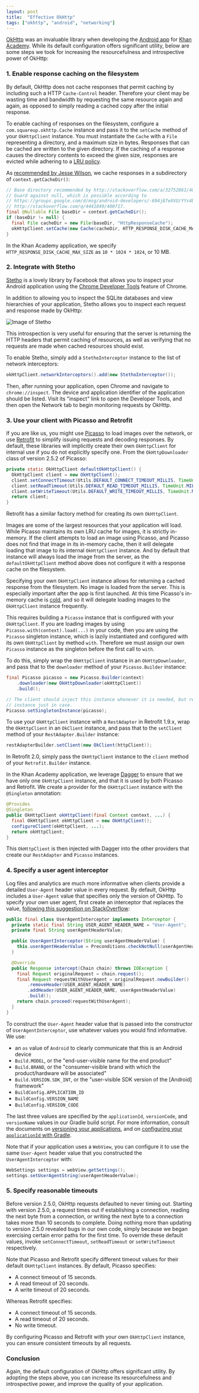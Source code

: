 ```yaml
---
layout: post
title:  "Effective OkHttp"
tags: ["okhttp", "android", "networking"]
---
```


[OkHttp](http://square.github.io/okhttp/) was an invaluable library when developing the [Android app](https://play.google.com/store/apps/details?id=org.khanacademy.android) for [Khan Academy](https://www.khanacademy.org/). While its default configuration offers significant utility, below are some steps we took for increasing the resourcefulness and introspective power of OkHttp:

### 1. Enable response caching on the filesystem

By default, OkHttp does not cache responses that permit caching by including such a HTTP `Cache-Control` header. Therefore your client may be wasting time and bandwidth by requesting the same resource again and again, as opposed to simply reading a cached copy after the initial response.

To enable caching of responses on the filesystem, configure a `com.squareup.okhttp.Cache` instance and pass it to the `setCache` method of your `OkHttpClient` instance. You must instantiate the `Cache` with a `File` representing a directory, and a maximum size in bytes. Responses that can be cached are written to the given directory. If the caching of a response causes the directory contents to exceed the given size, responses are evicted while adhering to a [LRU policy](https://en.wikipedia.org/wiki/Cache_algorithms#LRU).

As [recommended by Jesse Wilson](http://stackoverflow.com/a/32752861/400717), we cache responses in a subdirectory of `context.getCacheDir()`:

```java
// Base directory recommended by http://stackoverflow.com/a/32752861/400717.
// Guard against null, which is possible according to
// https://groups.google.com/d/msg/android-developers/-694j87eXVU/YYs4b6kextwJ and
// http://stackoverflow.com/q/4441849/400717.
final @Nullable File baseDir = context.getCacheDir();
if (baseDir != null) {
  final File cacheDir = new File(baseDir, "HttpResponseCache");
  okHttpClient.setCache(new Cache(cacheDir, HTTP_RESPONSE_DISK_CACHE_MAX_SIZE));
}
```

In the Khan Academy application, we specify `HTTP_RESPONSE_DISK_CACHE_MAX_SIZE` as `10 * 1024 * 1024`, or 10 MB.

### 2. Integrate with Stetho

[Stetho](http://facebook.github.io/stetho/) is a lovely library by Facebook that allows you to inspect your Android application using the [Chrome Developer Tools](https://developers.google.com/web/tools/setup/workspace/setup-devtools) feature of Chrome. 

In addition to allowing you to inspect the SQLite databases and view hierarchies of your application, Stetho allows you to inspect each request and response made by OkHttp:

![Image of Stetho](/assets/images/posts/stetho-inspector-network.png)

This introspection is very useful for ensuring that the server is returning the HTTP headers that permit caching of resources, as well as verifying that no requests are made when cached resources should exist.

To enable Stetho, simply add a `StethoInterceptor` instance to the list of network interceptors:

```java
okHttpClient.networkInterceptors().add(new StethoInterceptor());
```

Then, after running your application, open Chrome and navigate to `chrome://inspect`. The device and application identifier of the application should be listed. Visit its "inspect" link to open the Developer Tools, and then open the Network tab to begin monitoring requests by OkHttp.

### 3. Use your client with Picasso and Retrofit

If you are like us, you might use [Picasso](http://square.github.io/picasso/) to load images over the network, or use [Retrofit](http://square.github.io/retrofit/) to simplify issuing requests and decoding responses. By default, these libraries will implicitly create their own `OkHttpClient` for internal use if you do not explicitly specify one. From the `OkHttpDownloader` class of version 2.5.2 of Picasso:

```java
private static OkHttpClient defaultOkHttpClient() {
  OkHttpClient client = new OkHttpClient();
  client.setConnectTimeout(Utils.DEFAULT_CONNECT_TIMEOUT_MILLIS, TimeUnit.MILLISECONDS);
  client.setReadTimeout(Utils.DEFAULT_READ_TIMEOUT_MILLIS, TimeUnit.MILLISECONDS);
  client.setWriteTimeout(Utils.DEFAULT_WRITE_TIMEOUT_MILLIS, TimeUnit.MILLISECONDS);
  return client;
}
```

Retrofit has a similar factory method for creating its own `OkHttpClient`.

Images are some of the largest resources that your application will load. While Picasso maintains its own LRU cache for images, it is strictly in-memory. If the client attempts to load an image using Picasso, and Picasso does not find that image in its in-memory cache, then it will delegate loading that image to its internal `OkHttpClient` instance. And by default that instance will always load the image from the server, as the `defaultOkHttpClient` method above does not configure it with a response cache on the filesystem.

Specifying your own `OkHttpClient` instance allows for returning a cached response from the filesystem. No image is loaded from the server. This is especially important after the app is first launched. At this time Picasso's in-memory cache is [cold](http://stackoverflow.com/a/22756972/400717), and so it will delegate loading images to the `OkHttpClient` instance frequently.

This requires building a `Picasso` instance that is configured with your `OkHttpClient`. If you are loading images by using `Picasso.with(context).load(...)` in your code, then you are using the `Picasso` singleton instance, which is lazily instantiated and configured with its own `OkHttpClient` by method `with`. Therefore we must assign our own `Picasso` instance as the singleton before the first call to `with`.

To do this, simply wrap the `OkHttpClient` instance in an `OkHttpDownloader`, and pass that to the `downloader` method of your `Picasso.Builder` instance:

```java
final Picasso picasso = new Picasso.Builder(context)
    .downloader(new OkHttpDownloader(okHttpClient))
    .build();

// The client should inject this instance whenever it is needed, but replace the singleton
// instance just in case.
Picasso.setSingletonInstance(picasso);
```

To use your `OkHttpClient` instance with a `RestAdapter` in Retrofit 1.9.x, wrap the `OkHttpClient` in an `OkClient` instance, and pass that to the `setClient` method of your `RestAdapter.Builder` instance:

```java
restAdapterBuilder.setClient(new OkClient(httpClient));
```

In Retrofit 2.0, simply pass the `OkHttpClient` instance to the `client` method of your `Retrofit.Builder` instance.

In the Khan Academy application, we leverage [Dagger](http://google.github.io/dagger/) to ensure that we have only one `OkHttpClient` instance, and that it is used by both Picasso and Retrofit. We create a provider for the `OkHttpClient` instance with the `@Singleton` annotation:

```java
@Provides
@Singleton
public OkHttpClient okHttpClient(final Context context, ...) {
  final OkHttpClient okHttpClient = new OkHttpClient();
  configureClient(okHttpClient, ...);
  return okHttpClient;
}
```

This `OkHttpClient` is then injected with Dagger into the other providers that create our `RestAdapter` and `Picasso` instances.

### 4. Specify a user agent interceptor

Log files and analytics are much more informative when clients provide a detailed `User-Agent` header value in every request. By default, OkHttp includes a `User-Agent` value that specifies only the version of OkHttp. To specify your own user agent, first create an interceptor that replaces the value, [following this suggestion on StackOverflow](http://stackoverflow.com/a/27840834/400717):

```java
public final class UserAgentInterceptor implements Interceptor {
  private static final String USER_AGENT_HEADER_NAME = "User-Agent";
  private final String userAgentHeaderValue;

  public UserAgentInterceptor(String userAgentHeaderValue) {
    this.userAgentHeaderValue = Preconditions.checkNotNull(userAgentHeaderValue);
  }

  @Override
  public Response intercept(Chain chain) throws IOException {
    final Request originalRequest = chain.request();
    final Request requestWithUserAgent = originalRequest.newBuilder()
        .removeHeader(USER_AGENT_HEADER_NAME)
        .addHeader(USER_AGENT_HEADER_NAME, userAgentHeaderValue)
        .build();
    return chain.proceed(requestWithUserAgent);
  }
}
```

To construct the `User-Agent` header value that is passed into the constructor of `UserAgentInterceptor`, use whatever values you would find informative. We use:

* an `os` value of `Android` to clearly communicate that this is an Android device
* `Build.MODEL`, or the "end-user-visible name for the end product"
* `Build.BRAND`, or the "consumer-visible brand with which the product/hardware will be associated"
* `Build.VERSION.SDK_INT`, or the "user-visible SDK version of the [Android] framework"
* `BuildConfig.APPLICATION_ID`
* `BuildConfig.VERSION_NAME`
* `BuildConfig.VERSION_CODE`

The last three values are specified by the `applicationId`, `versionCode`, and `versionName` values in our Gradle build script. For more information, consult the documents on [versioning your applications](http://developer.android.com/tools/publishing/versioning.html), and on [configuring your `applicationId` with Gradle](http://tools.android.com/tech-docs/new-build-system/applicationid-vs-packagename).

Note that if your application uses a `WebView`, you can configure it to use the same `User-Agent` header value that you constructed the `UserAgentInterceptor` with:

```java
WebSettings settings = webView.getSettings();
settings.setUserAgentString(userAgentHeaderValue);
```

### 5. Specify reasonable timeouts

Before version 2.5.0, OkHttp requests defaulted to never timing out. Starting with version 2.5.0, a request times out if establishing a connection, reading the next byte from a connection, or writing the next byte to a connection takes more than 10 seconds to complete. Doing nothing more than updating to version 2.5.0 revealed bugs in our own code, simply because we began exercising certain error paths for the first time. To override these default values, invoke `setConnectTimeout`, `setReadTimeout` or `setWriteTimeout` respectively.

Note that Picasso and Retrofit specify different timeout values for their default `OkHttpClient` instances. By default, Picasso specifies:

* A connect timeout of 15 seconds.
* A read timeout of 20 seconds.
* A write timeout of 20 seconds.

Whereas Retrofit specifies:

* A connect timeout of 15 seconds.
* A read timeout of 20 seconds.
* No write timeout.

By configuring Picasso and Retrofit with your own `OkHttpClient` instance, you can ensure consistent timeouts by all requests.

### Conclusion

Again, the default configuration of OkHttp offers significant utility. By adopting the steps above, you can increase its resourcefulness and introspective power, and improve the quality of your application.

